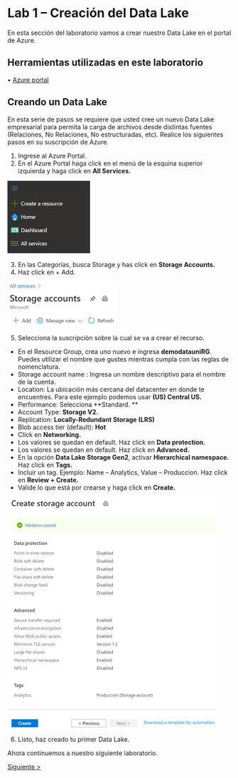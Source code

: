 # Lab 1 – Creación del Data Lake
En esta sección del laboratorio vamos a crear nuestro Data Lake en el portal de Azure.

## Herramientas utilizadas en este laboratorio
•	[Azure portal](https://portal.azure.com/signin/index)

## Creando un Data Lake
En esta serie de pasos se requiere que usted cree un nuevo Data Lake empresarial para permita la carga de archivos desde distintas fuentes (Relaciones, No Relaciones, No estructuradas, etc).
Realice los siguientes pasos en su suscripción de Azure. 
1.	Ingrese al Azure Portal.
2.	En el Azure Portal haga click en el menú de la esquina superior izquierda y haga click en **All Services.**

![Alt Text](https://github.com/admirandcr/Intro-AzureDataFactory/blob/master/Docs/img/CreateResource.png)
 
3.	En las Categorías, busca Storage y has click en **Storage Accounts.**
4.	Haz click en + Add.

 ![Alt Text](https://github.com/admirandcr/Intro-AzureDataFactory/blob/master/Docs/img/2StorageAccount.png)
 
5.	Selecciona la suscripción sobre la cual se va a crear el recurso.
 -	En el Resource Group, crea uno nuevo e ingresa **demodatauniRG**. Puedes utilizar el nombre que gustes mientras cumpla con las reglas de nomenclatura.
 - Storage account name : Ingresa un nombre descriptivo para el nombre de la cuenta.
 - Location: La ubicación más cercana del datacenter en donde te encuentres. Para este ejemplo podemos usar **(US) Central US.**
 - Performance: Selecciona **Standard. **
 - Account Type: **Storage V2.**
 - Replication: **Locally-Redundant Storage (LRS)**
 - Blob access tier (default): **Hot**
 - Click en **Networking.**
 - Los valores se quedan en default. Haz click en **Data protection.**
 - Los valores se quedan en default. Haz click en **Advanced.**
 - En la opción **Data Lake Storage Gen2**, activar **Hierarchical namespace.** Haz click en **Tags.**
 - Incluir un tag. Ejemplo: Name – Analytics, Value – Produccion. Haz click en **Review + Create.**
 - Valide lo que está por crearse y haga click en **Create.**
 
  ![Alt Text](https://github.com/admirandcr/Intro-AzureDataFactory/blob/master/Docs/img/3Review.png)
  
6.	Listo, haz creado tu primer Data Lake. 

Ahora continuemos a nuestro siguiente laboratorio.

[Siguiente >]()
